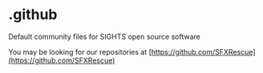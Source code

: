 # .github
Default community files for SIGHTS open source software

You may be looking for our repositories at [https://github.com/SFXRescue](https://github.com/SFXRescue)
